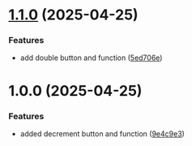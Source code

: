 # [1.1.0](https://github.com/liaohui5/semantic-release-demo/compare/v1.0.0...v1.1.0) (2025-04-25)


### Features

* add double button and function ([5ed706e](https://github.com/liaohui5/semantic-release-demo/commit/5ed706e3f5f6b94c7a5f7f830e0284426ca9d2ae))

# 1.0.0 (2025-04-25)


### Features

* added decrement button and function ([9e4c9e3](https://github.com/liaohui5/semantic-release-demo/commit/9e4c9e3aa341d916b7d538784f3e3644c246e349))
